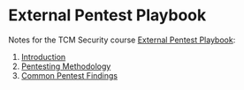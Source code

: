 # External Pentest Playbook

Notes for the TCM Security course [External Pentest Playbook](https://academy.tcm-sec.com/p/external-pentest-playbook):

1. [Introduction](Introduction/README.md)
2. [Pentesting Methodology](Pentesting%20Methodology/README.md)
3. [Common Pentest Findings](Pentest%20Findings/README.md)
